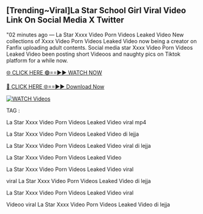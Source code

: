 ## [Trending~Viral]La Star School Girl Viral Video Link On Social Media X Twitter


"02 minutes ago —  La Star Xxxx Video Porn Videos Leaked Video New collections of   Xxxx Video Porn Videos Leaked Video now being a creator on Fanfix uploading adult contents. Social media star   Xxxx Video Porn Videos Leaked Video been posting short Videoos and naughty pics on Tiktok platform for a while now.


[🌐 CLICK HERE 🟢==►► WATCH NOW](https://ultra-bulletin.blogspot.com/p/ultra-bulletin-23.html)

[🔴 CLICK HERE 🌐==►► Download Now](https://ultra-bulletin.blogspot.com/p/ultra-bulletin-23.html)

[![WATCH Videos](https://i.imgur.com/dJHk4Zq.gif)](https://ultra-bulletin.blogspot.com/p/ultra-bulletin-23.html)


TAG :

La Star Xxxx Video Porn Videos Leaked Video viral mp4

La Star Xxxx Video Porn Videos Leaked Video di lejja

La Star Xxxx Video Porn Videos Leaked Video viral di lejja

La Star Xxxx Video Porn Videos Leaked Video

La Star Xxxx Video Porn Videos Leaked Video viral

viral La Star Xxxx Video Porn Videos Leaked Video di lejja

La Star Xxxx Video Porn Videos Leaked Video viral

Videoo viral La Star Xxxx Video Porn Videos Leaked Video di lejja
